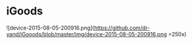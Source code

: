 # iGoods
![device-2015-08-05-200916.png](https://github.com/dr-yand/iGooods/blob/master/img/device-2015-08-05-200916.png =250x)
